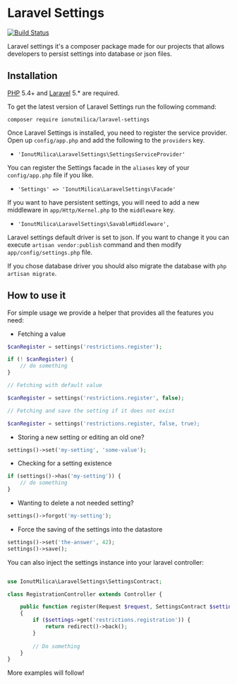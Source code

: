 Laravel Settings
==============
[![Build Status](https://travis-ci.org/ionutmilica/laravel-settings.svg?branch=master)](https://travis-ci.org/ionutmilica/goose)

Laravel settings it's a composer package made for our projects that allows developers to persist settings into database or json files.

## Installation

[PHP](https://php.net) 5.4+ and [Laravel](https://laravel.com) 5.* are required.

To get the latest version of Laravel Settings run the following command:

```
composer require ionutmilica/laravel-settings
```

Once Laravel Settings is installed, you need to register the service provider. Open up `config/app.php` and add the following to the `providers` key.

* `'IonutMilica\LaravelSettings\SettingsServiceProvider'`

You can register the Settings facade in the `aliases` key of your `config/app.php` file if you like.

* `'Settings' => 'IonutMilica\LaravelSettings\Facade'`

If you want to have persistent settings, you will need to add a new middleware in `app/Http/Kernel.php` to the `middleware` key.

* `'IonutMilica\LaravelSettings\SavableMiddleware',`

Laravel settings default driver is set to json. If you want to change it you can execute `artisan vendor:publish` command and then modify `app/config/settings.php` file.

If you chose database driver you should also migrate the database with `php artisan migrate`.

## How to use it

For simple usage we provide a helper that provides all the features you need:

* Fetching a value
```php
$canRegister = settings('restrictions.register');

if (! $canRegister) {
	// do something
}

// Fetching with default value

$canRegister = settings('restrictions.register', false);

// Fetching and save the setting if it does not exist

$canRegister = settings('restrictions.register, false, true);

```
- Storing a new setting or editing an old one?
```php
settings()->set('my-setting', 'some-value');
```
- Checking for a setting existence
```php
if (settings()->has('my-setting')) {
    // do something
}
```
- Wanting to delete a not needed setting?
```php
settings()->forgot('my-setting');
```
- Force the saving of the settings into the datastore
```php
settings()->set('the-answer', 42);
settings()->save();
```

You can also inject the settings instance into your laravel controller:

```php

use IonutMilica\LaravelSettings\SettingsContract;

class RegistrationController extends Controller {

    public function register(Request $request, SettingsContract $settings)
    {
        if ($settings->get('restrictions.registration')) {
        	return redirect()->back();
        }
        
        // Do something
    }
}
```

More examples will follow!
